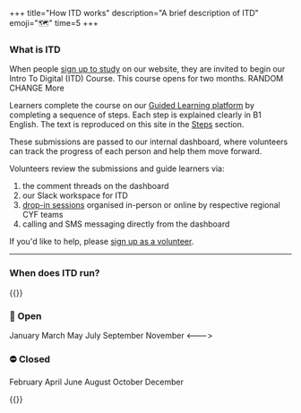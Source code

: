 +++
title="How ITD works"
description="A brief description of ITD"
emoji="🗺️"
time=5
+++

### What is ITD

When people [sign up to study](https://migracode.org/web-development-course/) on our website, they are invited to begin our Intro To Digital (ITD) Course. This course opens for two months. RANDOM CHANGE More

Learners complete the course on our [Guided Learning platform](https://course1.codeyourfuture.io/) by completing a sequence of steps. Each step is explained clearly in B1 English. The text is reproduced on this site in the [Steps](./steps) section.

These submissions are passed to our internal dashboard, where volunteers can track the progress of each person and help them move forward.

Volunteers review the submissions and guide learners via:

1. the comment threads on the dashboard
1. our Slack workspace for ITD
1. [drop-in sessions](./workshops) organised in-person or online by respective regional CYF teams
1. calling and SMS messaging directly from the dashboard

If you'd like to help, please [sign up as a volunteer](https://codeyourfuture.io/volunteer/).

---

### When does ITD run?

{{<columns>}}

### 📅 Open

January
March
May
July
September
November
<--->

### ⛔ Closed

February
April
June
August
October
December

{{</columns>}}
